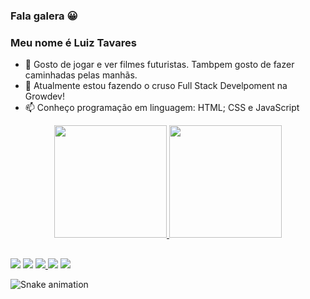 ### Fala galera &#128512;

<h3>Meu nome é Luiz Tavares</h3>

- 🔭 Gosto de jogar e ver filmes futuristas. Tambpem gosto de fazer caminhadas pelas manhãs.
- 🌱 Atualmente estou fazendo o cruso Full Stack Develpoment na Growdev!
- 📫 Conheço programação em linguagem: HTML; CSS e JavaScript

<div align="center">
  <a href="https://github.com/LuizTavares06">
  <img height="180em" src="https://github-readme-stats.vercel.app/api?username=LuizTavares06&show_icons=true&theme=city_lights&include_all_commits=true&count_private=true"/>
  <img height="180em" src="https://github-readme-stats.vercel.app/api/top-langs/?username=LuizTavares06&layout=compact&langs_count=7&theme=city_lights"/>
</div>
  
##
  
<div> 
  <a href="https://www.youtube.com/channel/UCqXKEZcic86MWt0-Kx4SViA" target="_blank"><img src="https://img.shields.io/badge/YouTube-FF0000?style=for-the-badge&logo=youtube&logoColor=white" target="_blank"></a>
  <a href="https://www.instagram.com/ricardo.montoya_" target="_blank"><img src="https://img.shields.io/badge/-Instagram-%23E4405F?style=for-the-badge&logo=instagram&logoColor=white" target="_blank"></a>
 	<a href="https://www.twitch.tv/montoyagod" target="_blank"><img src="https://img.shields.io/badge/Twitch-9146FF?style=for-the-badge&logo=twitch&logoColor=white" target="_blank">   </a> 
  <a href = "mailto:ricardomontoya2002@hotmail.com"><img src="https://img.shields.io/badge/-outlook-%23333?style=for-the-badge&logo=microsoft&logoColor=white" target="_blank"></a>
  <a href="https://www.linkedin.com/in/ricardo-montoya-3653a3174" target="_blank"><img src="https://img.shields.io/badge/-LinkedIn-%230077B5?style=for-the-badge&logo=linkedin&logoColor=white" target="_blank"></a>
  
  ![Snake animation](https://github.com/montoyaaa/montoyaaa/blob/output/github-contribution-grid-snake.svg)
</div>
